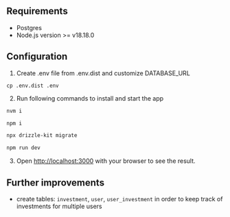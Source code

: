 ## Requirements
- Postgres 
- Node.js version >= v18.18.0

## Configuration
1. Create .env file from .env.dist and customize DATABASE_URL
```
cp .env.dist .env
```
2. Run following commands to install and start the app

```bash
nvm i

npm i

npx drizzle-kit migrate

npm run dev
```
3. Open [http://localhost:3000](http://localhost:3000) with your browser to see the result.

## Further improvements
- create tables: `investment`, `user`, `user_investment` in order to keep track of investments for multiple users

